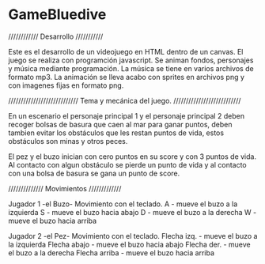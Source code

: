 # GameBluedive

////////////
Desarrollo
///////////

Este es el desarrollo de un videojuego en HTML dentro de un canvas.
El juego se realiza con programción javascript.
Se animan fondos, personajes y música mediante programación.
La música se tiene en varios archivos de formato mp3.
La animación se lleva acabo con sprites en archivos png y con imagenes fijas en formato png.

////////////////////////////
Tema y mecánica del juego.
///////////////////////////

En un escenario el personaje principal 1 y el personaje principal 2 deben recoger bolsas de basura que caen al mar para ganar puntos, deben tambien evitar los obstáculos que les restan puntos de vida, estos obstáculos son minas y otros peces.

El pez y el buzo inician con cero puntos en su score y con 3 puntos de vida. Al contacto con algun obstáculo se pierde un punto de vida y al contacto con una bolsa de basura se gana un punto de score.


//////////////
Movimientos
/////////////

Jugador 1 -el Buzo-
Movimiento con el teclado.
A - mueve el buzo a la izquierda
S - mueve el buzo hacia abajo
D - mueve el buzo a la derecha
W - mueve el buzo hacia arriba

Jugador 2 -el Pez-
Movimiento con el teclado.
Flecha izq.     - mueve el buzo a la izquierda
Flecha abajo    - mueve el buzo hacia abajo
Flecha der.     - mueve el buzo a la derecha
Flecha arriba   - mueve el buzo hacia arriba




